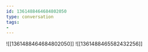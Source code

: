 ```yaml
---
id: 1361488464684802050
type: conversation
tags:
- 
---
```

![[1361488464684802050]]
![[1361488465582432256]]

